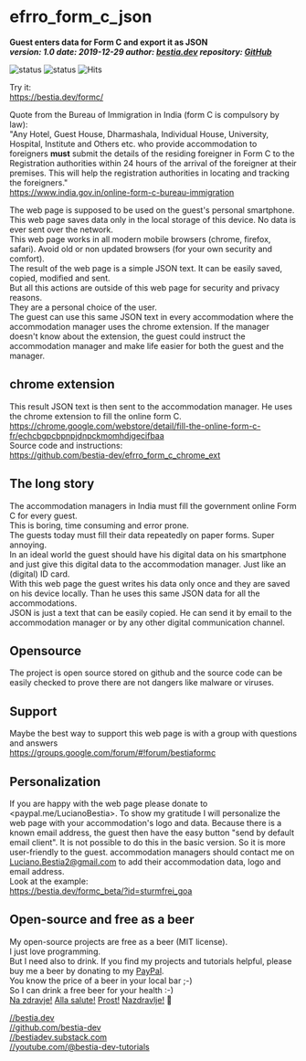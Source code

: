# efrro_form_c_json

**Guest enters data for Form C and export it as JSON**  
***version: 1.0  date: 2019-12-29 author: [bestia.dev](https://bestia.dev) repository: [GitHub](https://github.com/bestia-dev/efrro_form_c_json)***  

![status](https://img.shields.io/badge/obsolete-red) 
![status](https://img.shields.io/badge/archived-red) 
![Hits](https://bestia.dev/webpage_hit_counter/get_svg_image/622625443.svg)

Try it:  
<https://bestia.dev/formc/>  
  
Quote from the Bureau of Immigration in India (form C is compulsory by law):  
"Any Hotel, Guest House, Dharmashala, Individual House, University, Hospital, Institute and Others etc. who provide accommodation to foreigners **must** submit the details of the residing foreigner in Form C to the Registration authorities within 24 hours of the arrival of the foreigner at their premises. This will help the registration authorities in locating and tracking the foreigners."  
<https://www.india.gov.in/online-form-c-bureau-immigration>  
  
The web page is supposed to be used on the guest's personal smartphone.  
This web page saves data only in the local storage of this device. No data is ever sent over the network.  
This web page works in all modern mobile browsers (chrome, firefox, safari). Avoid old or non updated browsers (for your own security and comfort).  
The result of the web page is a simple JSON text. It can be easily saved, copied, modified and sent.  
But all this actions are outside of this web page for security and privacy reasons.  
They are a personal choice of the user.  
The guest can use this same JSON text in every accommodation where the accommodation manager uses the chrome extension. If the manager doesn't know about the extension, the guest could instruct the accommodation manager and make life easier for both the guest and the manager.  

## chrome extension

This result JSON text is then sent to the accommodation manager. He uses the chrome extension to fill the online form C.  
<https://chrome.google.com/webstore/detail/fill-the-online-form-c-fr/echcbgpcbpnpjdnpckmomhdjgecifbaa>  
Source code and instructions:  
<https://github.com/bestia-dev/efrro_form_c_chrome_ext>  

## The long story

The accommodation managers in India must fill the government online Form C for every guest.  
This is boring, time consuming and error prone.  
The guests today must fill their data repeatedly on paper forms. Super annoying.  
In an ideal world the guest should have his digital data on his smartphone and just give this digital data to the accommodation manager. Just like an (digital) ID card.  
With this web page the guest writes his data only once and they are saved on his device locally. Than he uses this same JSON data for all the accommodations.  
JSON is just a text that can be easily copied. He can send it by email to the accommodation manager or by any other digital communication channel.  

## Opensource

The project is open source stored on github and the source code can be easily checked to prove there are not dangers like malware or viruses.  

## Support

Maybe the best way to support this web page is with a group with questions and answers  
<https://groups.google.com/forum/#!forum/bestiaformc>  

## Personalization

If you are happy with the web page please donate to <paypal.me/LucianoBestia>.
To show my gratitude I will personalize the web page with your accommodation's logo and data. Because there is a known email address, the guest then have the easy button "send by default email client". It is not possible to do this in the basic version. So it is more user-friendly to the guest. accommodation managers should contact me on <Luciano.Bestia2@gmail.com> to add their accommodation data, logo and email address.  
Look at the example:  
<https://bestia.dev/formc_beta/?id=sturmfrei_goa>  

## Open-source and free as a beer

My open-source projects are free as a beer (MIT license).  
I just love programming.  
But I need also to drink. If you find my projects and tutorials helpful, please buy me a beer by donating to my [PayPal](https://paypal.me/LucianoBestia).  
You know the price of a beer in your local bar ;-)  
So I can drink a free beer for your health :-)  
[Na zdravje!](https://translate.google.com/?hl=en&sl=sl&tl=en&text=Na%20zdravje&op=translate) [Alla salute!](https://dictionary.cambridge.org/dictionary/italian-english/alla-salute) [Prost!](https://dictionary.cambridge.org/dictionary/german-english/prost) [Nazdravlje!](https://matadornetwork.com/nights/how-to-say-cheers-in-50-languages/) 🍻

[//bestia.dev](https://bestia.dev)  
[//github.com/bestia-dev](https://github.com/bestia-dev)  
[//bestiadev.substack.com](https://bestiadev.substack.com)  
[//youtube.com/@bestia-dev-tutorials](https://youtube.com/@bestia-dev-tutorials)  
